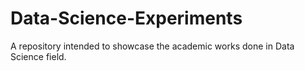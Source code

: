 # Data-Science-Experiments 
A repository intended to showcase the academic works done in Data Science field.
